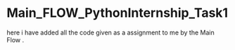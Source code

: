 # Main_FLOW_PythonInternship_Task1
here i have added all the code given as a assignment to me by the Main Flow .
